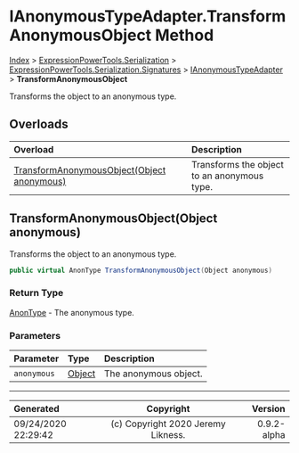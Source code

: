 ﻿# IAnonymousTypeAdapter.TransformAnonymousObject Method

[Index](../index.md) > [ExpressionPowerTools.Serialization](ExpressionPowerTools.Serialization.a.md) > [ExpressionPowerTools.Serialization.Signatures](ExpressionPowerTools.Serialization.Signatures.n.md) > [IAnonymousTypeAdapter](ExpressionPowerTools.Serialization.Signatures.IAnonymousTypeAdapter.i.md) > **TransformAnonymousObject**

Transforms the object to an anonymous type.

## Overloads

| Overload | Description |
| :-- | :-- |
| [TransformAnonymousObject(Object anonymous)](#transformanonymousobjectobject-anonymous) | Transforms the object to an anonymous type. |
## TransformAnonymousObject(Object anonymous)

Transforms the object to an anonymous type.

```csharp
public virtual AnonType TransformAnonymousObject(Object anonymous)
```

### Return Type

 [AnonType](ExpressionPowerTools.Serialization.Serializers.AnonType.cs.md)  - The anonymous type.

### Parameters

| Parameter | Type | Description |
| :-- | :-- | :-- |
| `anonymous` | [Object](https://docs.microsoft.com/dotnet/api/system.object) | The anonymous object. |



---

| Generated | Copyright | Version |
| :-- | :-: | --: |
| 09/24/2020 22:29:42 | (c) Copyright 2020 Jeremy Likness. | 0.9.2-alpha |
